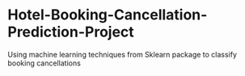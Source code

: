 # Hotel-Booking-Cancellation-Prediction-Project
Using machine learning techniques from Sklearn package to classify booking cancellations
